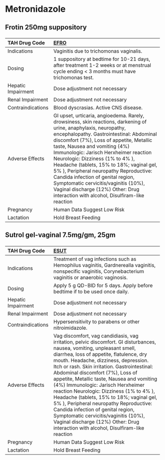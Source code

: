 # Metronidazole

## Frotin 250mg suppository

##### 

| TAH Drug Code      | [EFRO](https://www.tahsda.org.tw/drugs/hissearch.php?drug_code=EFRO)                                                                                                                                                                                                                                                                                                                                                                                                                                                                                                            |
|:-------------------|:--------------------------------------------------------------------------------------------------------------------------------------------------------------------------------------------------------------------------------------------------------------------------------------------------------------------------------------------------------------------------------------------------------------------------------------------------------------------------------------------------------------------------------------------------------------------------------|
| Indications        | Vaginitis due to trichomonas vaginalis.                                                                                                                                                                                                                                                                                                                                                                                                                                                                                                                                         |
| Dosing             | 1 suppository at bedtime for 10-21 days, after treatment 1-2 weeks or at menstrual cycle ending < 3 months must have trichomonas test.                                                                                                                                                                                                                                                                                                                                                                                                                                          |
| Hepatic Impairment | Dose adjustment not necessary                                                                                                                                                                                                                                                                                                                                                                                                                                                                                                                                                   |
| Renal Impairment   | Dose adjustment not necessary                                                                                                                                                                                                                                                                                                                                                                                                                                                                                                                                                   |
| Contraindications  | Blood dyscrasias. Active CNS disease.                                                                                                                                                                                                                                                                                                                                                                                                                                                                                                                                           |
| Adverse Effects    | GI upset, urticaria, angioedema. Rarely, drowsiness, skin reactions, darkening of urine, anaphylaxis, neuropathy, encephalopathy. Gastrointestinal: Abdominal discomfort (7%), Loss of appetite, Metallic taste, Nausea and vomiting (4%) Immunologic: Jarisch Herxheimer reaction Neurologic: Dizziness (1% to 4% ), Headache (tablets, 15% to 18%; vaginal gel, 5% ), Peripheral neuropathy Reproductive: Candida infection of genital region, Symptomatic cervicitis/vaginitis (10%), Vaginal discharge (12%) Other: Drug interaction with alcohol, Disulfiram-like reaction |
| Pregnancy          | Human Data Suggest Low Risk                                                                                                                                                                                                                                                                                                                                                                                                                                                                                                                                                     |
| Lactation          | Hold Breast Feeding                                                                                                                                                                                                                                                                                                                                                                                                                                                                                                                                                             |

## Sutrol gel-vaginal 7.5mg/gm, 25gm

##### 

| TAH Drug Code      | [ESUT](https://www.tahsda.org.tw/drugs/hissearch.php?drug_code=ESUT)                                                                                                                                                                                                                                                                                                                                                                                                                                                                                                                                                                                                                      |
|:-------------------|:------------------------------------------------------------------------------------------------------------------------------------------------------------------------------------------------------------------------------------------------------------------------------------------------------------------------------------------------------------------------------------------------------------------------------------------------------------------------------------------------------------------------------------------------------------------------------------------------------------------------------------------------------------------------------------------|
| Indications        | Treatment of vag infections such as Hemophilus vaginitis, Gardnerealla vaginitis, nonspecific vaginitis, Corynebacterium vaginitis or anaerobic vaginosis.                                                                                                                                                                                                                                                                                                                                                                                                                                                                                                                                |
| Dosing             | Apply 5 g QD-BID for 5 days. Apply before bedtime if to be used once daily.                                                                                                                                                                                                                                                                                                                                                                                                                                                                                                                                                                                                               |
| Hepatic Impairment | Dose adjustment not necessary                                                                                                                                                                                                                                                                                                                                                                                                                                                                                                                                                                                                                                                             |
| Renal Impairment   | Dose adjustment not necessary                                                                                                                                                                                                                                                                                                                                                                                                                                                                                                                                                                                                                                                             |
| Contraindications  | Hypersensitivity to parabens or other nitroimidazole.                                                                                                                                                                                                                                                                                                                                                                                                                                                                                                                                                                                                                                     |
| Adverse Effects    | Vag discomfort, vag candidiasis, vag irritation, pelvic discomfort. GI disturbances, nausea, vomiting, unpleasant smell, diarrhea, loss of appetite, flatulence, dry mouth. Headache, dizziness, depression. Itch or rash. Skin irritation. Gastrointestinal: Abdominal discomfort (7%), Loss of appetite, Metallic taste, Nausea and vomiting (4%) Immunologic: Jarisch Herxheimer reaction Neurologic: Dizziness (1% to 4% ), Headache (tablets, 15% to 18%; vaginal gel, 5% ), Peripheral neuropathy Reproductive: Candida infection of genital region, Symptomatic cervicitis/vaginitis (10%), Vaginal discharge (12%) Other: Drug interaction with alcohol, Disulfiram-like reaction |
| Pregnancy          | Human Data Suggest Low Risk                                                                                                                                                                                                                                                                                                                                                                                                                                                                                                                                                                                                                                                               |
| Lactation          | Hold Breast Feeding                                                                                                                                                                                                                                                                                                                                                                                                                                                                                                                                                                                                                                                                       |

